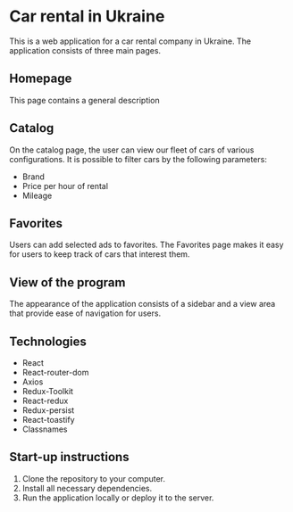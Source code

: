 # Car rental in Ukraine

This is a web application for a car rental company in Ukraine. The application consists of three main pages.

## Homepage

This page contains a general description

## Catalog

On the catalog page, the user can view our fleet of cars of various configurations. It is possible to filter cars by the following parameters:
- Brand
- Price per hour of rental
- Mileage

## Favorites

Users can add selected ads to favorites. The Favorites page makes it easy for users to keep track of cars that interest them.

## View of the program

The appearance of the application consists of a sidebar and a view area that provide ease of navigation for users.

## Technologies

- React
- React-router-dom
- Axios
- Redux-Toolkit
- React-redux
- Redux-persist
- React-toastify
- Classnames

## Start-up instructions

1. Clone the repository to your computer.
2. Install all necessary dependencies.
3. Run the application locally or deploy it to the server.